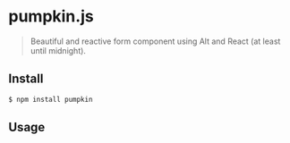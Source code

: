# pumpkin.js
> Beautiful and reactive form component using Alt and React (at least until midnight).

## Install

```bash
$ npm install pumpkin
```

## Usage

```javascript

```
